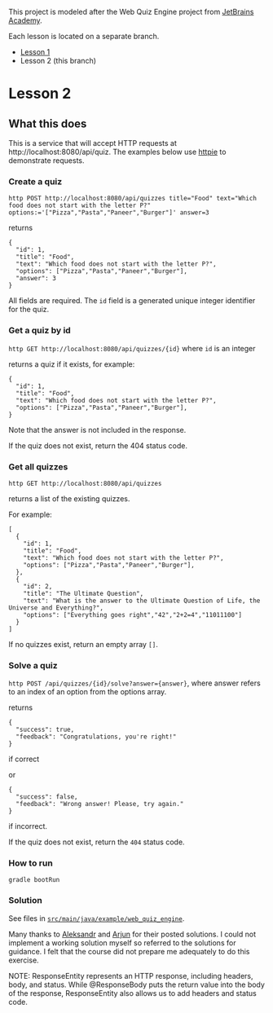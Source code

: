 This project is modeled after the Web Quiz Engine project from [JetBrains Academy](https://hyperskill.org/).

Each lesson is located on a separate branch.

- [Lesson 1](https://github.com/nantrinh/web_quiz_engine/tree/lesson_1)
- Lesson 2 (this branch)

# Lesson 2

## What this does

This is a service that will accept HTTP requests at http://localhost:8080/api/quiz.
The examples below use [httpie](https://httpie.org/) to demonstrate requests.

### Create a quiz

`http POST http://localhost:8080/api/quizzes title="Food" text="Which food does not start with the letter P?" options:='["Pizza","Pasta","Paneer","Burger"]' answer=3`

returns

```
{
  "id": 1,
  "title": "Food",
  "text": "Which food does not start with the letter P?",
  "options": ["Pizza","Pasta","Paneer","Burger"],
  "answer": 3
}
```

All fields are required.
The `id` field is a generated unique integer identifier for the quiz.

### Get a quiz by id

`http GET http://localhost:8080/api/quizzes/{id}` where `id` is an integer

returns a quiz if it exists, for example:

```
{
  "id": 1,
  "title": "Food",
  "text": "Which food does not start with the letter P?",
  "options": ["Pizza","Pasta","Paneer","Burger"],
}
```

Note that the answer is not included in the response.

If the quiz does not exist, return the 404 status code.

### Get all quizzes

`http GET http://localhost:8080/api/quizzes`

returns a list of the existing quizzes.

For example:

```
[
  {
    "id": 1,
    "title": "Food",
    "text": "Which food does not start with the letter P?",
    "options": ["Pizza","Pasta","Paneer","Burger"],
  },
  {
    "id": 2,
    "title": "The Ultimate Question",
    "text": "What is the answer to the Ultimate Question of Life, the Universe and Everything?",
    "options": ["Everything goes right","42","2+2=4","11011100"]
  }
]
```

If no quizzes exist, return an empty array `[]`.

### Solve a quiz

`http POST /api/quizzes/{id}/solve?answer={answer}`, where answer refers to an index of an option from the options array.

returns

```
{
  "success": true,
  "feedback": "Congratulations, you're right!"
}
```

if correct

or

```
{
  "success": false,
  "feedback": "Wrong answer! Please, try again."
}
```

if incorrect.

If the quiz does not exist, return the `404` status code.

### How to run

`gradle bootRun`

### Solution

See files in [`src/main/java/example/web_quiz_engine`](https://github.com/nantrinh/web_quiz_engine/tree/lesson_2/src/main/java/example/web_quiz_engine).

Many thanks to [Aleksandr](https://hyperskill.org/profile/1948858) and [Arjun](https://hyperskill.org/profile/45563522) for their posted solutions. I could not implement a working solution myself so referred to the solutions for guidance. I felt that the course did not prepare me adequately to do this exercise.

NOTE: ResponseEntity represents an HTTP response, including headers, body, and status. While @ResponseBody puts the return value into the body of the response, ResponseEntity also allows us to add headers and status code.
